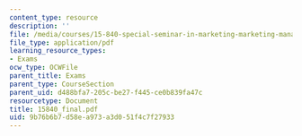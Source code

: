 ```yaml
---
content_type: resource
description: ''
file: /media/courses/15-840-special-seminar-in-marketing-marketing-management-spring-2004/9b76b6b7d58ea973a3d051f4c7f27933_15840_final.pdf
file_type: application/pdf
learning_resource_types:
- Exams
ocw_type: OCWFile
parent_title: Exams
parent_type: CourseSection
parent_uid: d488bfa7-205c-be27-f445-ce0b839fa47c
resourcetype: Document
title: 15840_final.pdf
uid: 9b76b6b7-d58e-a973-a3d0-51f4c7f27933
---
```


